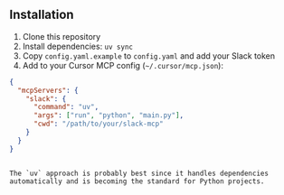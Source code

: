 ## Installation

1. Clone this repository
2. Install dependencies: `uv sync`
3. Copy `config.yaml.example` to `config.yaml` and add your Slack token
4. Add to your Cursor MCP config (`~/.cursor/mcp.json`):

```json
{
  "mcpServers": {
    "slack": {
      "command": "uv",
      "args": ["run", "python", "main.py"],
      "cwd": "/path/to/your/slack-mcp"
    }
  }
}
```
```

The `uv` approach is probably best since it handles dependencies automatically and is becoming the standard for Python projects.
